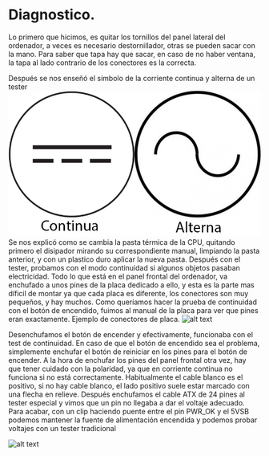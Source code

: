 # Diagnostico.

Lo primero que hicimos, es quitar los tornillos del panel lateral del ordenador, a veces es necesario destornillador, otras se pueden sacar con la mano.
Para saber que tapa hay que sacar, en caso de no haber ventana, la tapa al lado contrario de los conectores es la correcta.

Después se nos enseñó el simbolo de la corriente continua y alterna de un tester
![alt text](https://github.com/lace22/hw-m01/blob/master/draw1.png?raw=true "Logo Title Text 1")
Se nos explicó como se cambia la pasta térmica de la CPU, quitando primero el disipador mirando su correspondiente manual, limpiando la pasta anterior, y con un plastico duro aplicar la nueva pasta.
Después con el tester, probamos con el modo continuidad si algunos objetos pasaban electricidad.
Todo lo que está en el panel frontal del ordenador, va enchufado a unos pines de la placa dedicado a ello, y esta es la parte mas díficil de montar ya que cada placa es diferente, los conectores son muy pequeños, y hay muchos. Como queríamos hacer la prueba de continuidad con el botón de encendido, fuimos al manual de la placa para ver que pines eran exactamente.
Ejemplo de conectores de placa.
![alt text](https://proxy.duckduckgo.com/iu/?u=https%3A%2F%2Ftse2.mm.bing.net%2Fth%3Fid%3DOIP.cPieVjHjMpsI-iARnO6Q4AHaHo%26pid%3D15.1&f=1 "Logo Title Text 1")



Desenchufamos el botón de encender y efectivamente, funcionaba con el test de continuidad.
En caso de que el botón de encendido sea el problema, simplemente enchufar el botón de reiniciar en los pines para el botón de encender.
A la hora de enchufar los pines del panel frontal otra vez, hay que tener cuidado con la polaridad, ya que en corriente continua no funciona si no está correctamente.
Habitualmente el cable blanco es el positivo, si no hay cable blanco, el lado positivo suele estar marcado con una flecha en relieve.
Después enchufamos el cable ATX de 24 pines al tester especial y vimos que un pin no llegaba a dar el voltaje adecuado.
Para acabar, con un clip haciendo puente entre el pin PWR_OK y el 5VSB podemos mantener la fuente de alimentación encendida y podemos probar voltajes con un tester tradicional

![alt text](https://proxy.duckduckgo.com/iu/?u=https%3A%2F%2Fi.stack.imgur.com%2FVZS6f.jpg&f=1 "FDSFS")

